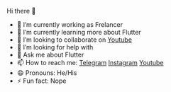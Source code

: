 Hi there 👋

- 🔭 I’m currently working as Frelancer
- 🌱 I’m currently learning more about Flutter
- 👯 I’m looking to collaborate on [Youtube](https://www.youtube.com/channel/UCjeEoG59tKUNRxo7nH0NVqQ)
- 🤔 I’m looking for help with 
- 💬 Ask me about Flutter
- 📫 How to reach me: [Telegram](https://t.me/aditya_chaudhary) [Instagram](https://www.instagram.com/flutter_dev_/) [Youtube](https://www.youtube.com/channel/UCjeEoG59tKUNRxo7nH0NVqQ)
- 😄 Pronouns: He/His
- ⚡ Fun fact: Nope


